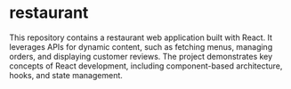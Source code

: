 # restaurant
This repository contains a restaurant web application built with React. It leverages APIs for dynamic content, such as fetching menus, managing orders, and displaying customer reviews. The project demonstrates key concepts of React development, including component-based architecture, hooks, and state management.
